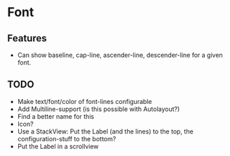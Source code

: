# Font

## Features

- Can show baseline, cap-line, ascender-line, descender-line for a given font.

## TODO

- Make text/font/color of font-lines configurable
- Add Multiline-support (is this possible with Autolayout?)
- Find a better name for this
- Icon?
- Use a StackView: Put the Label (and the lines) to the top, the configuration-stuff to the bottom?
- Put the Label in a scrollview 
